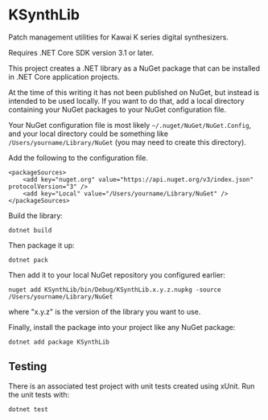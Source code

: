 # KSynthLib

Patch management utilities for Kawai K series digital synthesizers.

Requires .NET Core SDK version 3.1 or later.

This project creates a .NET library as a NuGet package
that can be installed in .NET Core application projects.

At the time of this writing it has not been published on NuGet, but 
instead is intended to be used locally. If you want to do that, add a local directory
containing your NuGet packages to your NuGet configuration file.

Your NuGet configuration file is most likely `~/.nuget/NuGet/NuGet.Config`,
and your local directory could be something like `/Users/yourname/Library/NuGet` 
(you may need to create this directory).

Add the following to the configuration file.

    <packageSources>
        <add key="nuget.org" value="https://api.nuget.org/v3/index.json" protocolVersion="3" />
        <add key="Local" value="/Users/yourname/Library/NuGet" />
    </packageSources>

Build the library:

    dotnet build

Then package it up:

    dotnet pack
    
Then add it to your local NuGet repository you configured earlier:

    nuget add KSynthLib/bin/Debug/KSynthLib.x.y.z.nupkg -source /Users/yourname/Library/NuGet

where "x.y.z" is the version of the library you want to use.

Finally, install the package into your project like any NuGet package:

    dotnet add package KSynthLib

## Testing

There is an associated test project with unit tests created using xUnit.
Run the unit tests with:

    dotnet test
